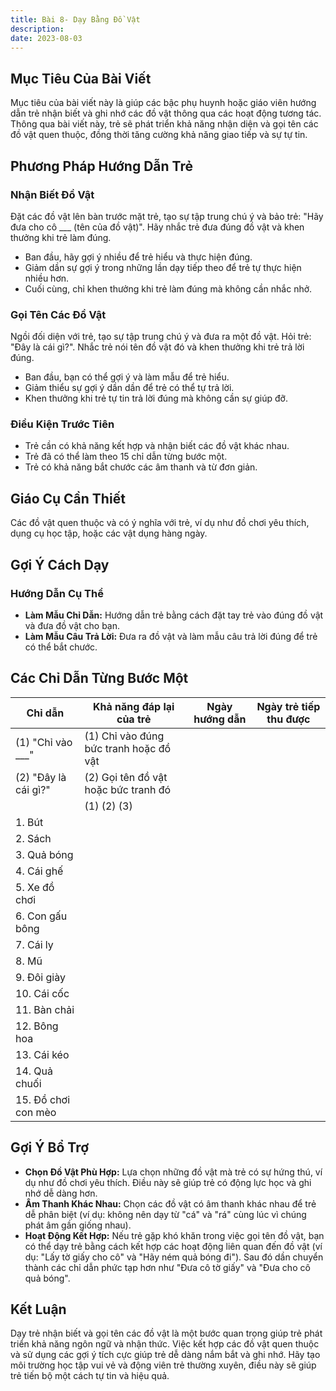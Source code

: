 ```yaml
---
title: Bài 8- Dạy Bằng Đồ Vật
description: 
date: 2023-08-03
---
```



## Mục Tiêu Của Bài Viết

Mục tiêu của bài viết này là giúp các bậc phụ huynh hoặc giáo viên hướng dẫn trẻ nhận biết và ghi nhớ các đồ vật thông qua các hoạt động tương tác. Thông qua bài viết này, trẻ sẽ phát triển khả năng nhận diện và gọi tên các đồ vật quen thuộc, đồng thời tăng cường khả năng giao tiếp và sự tự tin.

## Phương Pháp Hướng Dẫn Trẻ

### Nhận Biết Đồ Vật

Đặt các đồ vật lên bàn trước mặt trẻ, tạo sự tập trung chú ý và bảo trẻ: "Hãy đưa cho cô ___ (tên của đồ vật)". Hãy nhắc trẻ đưa đúng đồ vật và khen thưởng khi trẻ làm đúng.

- Ban đầu, hãy gợi ý nhiều để trẻ hiểu và thực hiện đúng.
- Giảm dần sự gợi ý trong những lần dạy tiếp theo để trẻ tự thực hiện nhiều hơn.
- Cuối cùng, chỉ khen thưởng khi trẻ làm đúng mà không cần nhắc nhở.

### Gọi Tên Các Đồ Vật

Ngồi đối diện với trẻ, tạo sự tập trung chú ý và đưa ra một đồ vật. Hỏi trẻ: "Đây là cái gì?". Nhắc trẻ nói tên đồ vật đó và khen thưởng khi trẻ trả lời đúng.

- Ban đầu, bạn có thể gợi ý và làm mẫu để trẻ hiểu.
- Giảm thiểu sự gợi ý dần dần để trẻ có thể tự trả lời.
- Khen thưởng khi trẻ tự tin trả lời đúng mà không cần sự giúp đỡ.

### Điều Kiện Trước Tiên

- Trẻ cần có khả năng kết hợp và nhận biết các đồ vật khác nhau.
- Trẻ đã có thể làm theo 15 chỉ dẫn từng bước một.
- Trẻ có khả năng bắt chước các âm thanh và từ đơn giản.

## Giáo Cụ Cần Thiết

Các đồ vật quen thuộc và có ý nghĩa với trẻ, ví dụ như đồ chơi yêu thích, dụng cụ học tập, hoặc các vật dụng hàng ngày.

## Gợi Ý Cách Dạy

### Hướng Dẫn Cụ Thể

- **Làm Mẫu Chỉ Dẫn:** Hướng dẫn trẻ bằng cách đặt tay trẻ vào đúng đồ vật và đưa đồ vật cho bạn.
- **Làm Mẫu Câu Trả Lời:** Đưa ra đồ vật và làm mẫu câu trả lời đúng để trẻ có thể bắt chước.

## Các Chỉ Dẫn Từng Bước Một

| Chỉ dẫn                 | Khả năng đáp lại của trẻ                                           | Ngày hướng dẫn | Ngày trẻ tiếp thu được |
|-------------------------|---------------------------------------------------------------------|----------------|--------------------------|
| (1) "Chỉ vào ___"       | (1) Chỉ vào đúng bức tranh hoặc đồ vật                             |                |                          |
| (2) "Đây là cái gì?"    | (2) Gọi tên đồ vật hoặc bức tranh đó                               |                |                          |
|                         | (1) (2) (3)                                                        |                |                          |
| 1. Bút                   |                                                                     |                |                          |
| 2. Sách                 |                                                                     |                |                          |
| 3. Quả bóng             |                                                                     |                |                          |
| 4. Cái ghế              |                                                                     |                |                          |
| 5. Xe đồ chơi           |                                                                     |                |                          |
| 6. Con gấu bông         |                                                                     |                |                          |
| 7. Cái ly                |                                                                     |                |                          |
| 8. Mũ                   |                                                                     |                |                          |
| 9. Đôi giày             |                                                                     |                |                          |
| 10. Cái cốc             |                                                                     |                |                          |
| 11. Bàn chải            |                                                                     |                |                          |
| 12. Bông hoa            |                                                                     |                |                          |
| 13. Cái kéo             |                                                                     |                |                          |
| 14. Quả chuối           |                                                                     |                |                          |
| 15. Đồ chơi con mèo     |                                                                     |                |                          |

## Gợi Ý Bổ Trợ

- **Chọn Đồ Vật Phù Hợp:** Lựa chọn những đồ vật mà trẻ có sự hứng thú, ví dụ như đồ chơi yêu thích. Điều này sẽ giúp trẻ có động lực học và ghi nhớ dễ dàng hơn.
- **Âm Thanh Khác Nhau:** Chọn các đồ vật có âm thanh khác nhau để trẻ dễ phân biệt (ví dụ: không nên dạy từ "cá" và "rá" cùng lúc vì chúng phát âm gần giống nhau).
- **Hoạt Động Kết Hợp:** Nếu trẻ gặp khó khăn trong việc gọi tên đồ vật, bạn có thể dạy trẻ bằng cách kết hợp các hoạt động liên quan đến đồ vật (ví dụ: "Lấy tờ giấy cho cô" và "Hãy ném quả bóng đi"). Sau đó dần chuyển thành các chỉ dẫn phức tạp hơn như "Đưa cô tờ giấy" và "Đưa cho cô quả bóng".

## Kết Luận

Dạy trẻ nhận biết và gọi tên các đồ vật là một bước quan trọng giúp trẻ phát triển khả năng ngôn ngữ và nhận thức. Việc kết hợp các đồ vật quen thuộc và sử dụng các gợi ý tích cực giúp trẻ dễ dàng nắm bắt và ghi nhớ. Hãy tạo môi trường học tập vui vẻ và động viên trẻ thường xuyên, điều này sẽ giúp trẻ tiến bộ một cách tự tin và hiệu quả.

